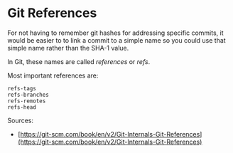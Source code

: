 # Git References

For not having to remember git hashes for addressing specific commits, it would
be easier to to link a commit to a simple name so you could use that simple name
rather than the SHA-1 value.

In Git, these names are called *references* or *refs*.

Most important references are:

```{toctree}
refs-tags
refs-branches
refs-remotes
refs-head
```

Sources:

* [https://git-scm.com/book/en/v2/Git-Internals-Git-References](https://git-scm.com/book/en/v2/Git-Internals-Git-References)

